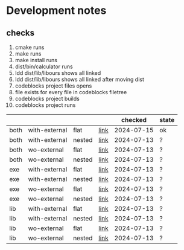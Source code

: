 # Development notes

## checks

1. cmake runs
2. make runs
3. make install runs
4. dist/bin/calculator runs
5. ldd dist/lib/libours shows all linked
6. ldd dist/lib/libours shows all linked after moving dist
7. codeblocks project files opens
8. file exists for every file in codeblocks filetree
9. codeblocks project builds
10. codeblocks project runs

|      |               |        |                                                                                        | checked    | state |
| ---  | ---           | ---    | ---                                                                                    | ---        | ---   |
| both | with-external | flat   | [link](%7B%7B%20cookiecutter.project_slug%20%7D%7D/produces/both/with-external/flat)   | 2024-07-15 | ok    |
| both | with-external | nested | [link](%7B%7B%20cookiecutter.project_slug%20%7D%7D/produces/both/with-external/nested) | 2024-07-13 | ?     |
| both | wo-external   | flat   | [link](%7B%7B%20cookiecutter.project_slug%20%7D%7D/produces/both/wo-external/flat)     | 2024-07-13 | ?     |
| both | wo-external   | nested | [link](%7B%7B%20cookiecutter.project_slug%20%7D%7D/produces/both/wo-external/nested)   | 2024-07-13 | ?     |
| exe  | with-external | flat   | [link](%7B%7B%20cookiecutter.project_slug%20%7D%7D/produces/exe/with-external/flat)    | 2024-07-13 | ?     |
| exe  | with-external | nested | [link](%7B%7B%20cookiecutter.project_slug%20%7D%7D/produces/exe/with-external/nested)  | 2024-07-13 | ?     |
| exe  | wo-external   | flat   | [link](%7B%7B%20cookiecutter.project_slug%20%7D%7D/produces/exe/wo-external/flat)      | 2024-07-13 | ?     |
| exe  | wo-external   | nested | [link](%7B%7B%20cookiecutter.project_slug%20%7D%7D/produces/exe/wo-external/nested)    | 2024-07-13 | ?     |
| lib  | with-external | flat   | [link](%7B%7B%20cookiecutter.project_slug%20%7D%7D/produces/lib/with-external/flat)    | 2024-07-13 | ?     |
| lib  | with-external | nested | [link](%7B%7B%20cookiecutter.project_slug%20%7D%7D/produces/lib/with-external/nested)  | 2024-07-13 | ?     |
| lib  | wo-external   | flat   | [link](%7B%7B%20cookiecutter.project_slug%20%7D%7D/produces/lib/wo-external/flat)      | 2024-07-13 | ?     |
| lib  | wo-external   | nested | [link](%7B%7B%20cookiecutter.project_slug%20%7D%7D/produces/lib/wo-external/nested)    | 2024-07-13 | ?     |
